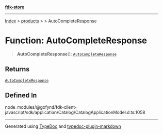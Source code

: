[**fdk-store**](../../../README.md)
***

[Index](../../../API.md) > [products](../../README.md) > [<internal>](../README.md) > AutoCompleteResponse

# Function: AutoCompleteResponse

> **AutoCompleteResponse**(): [`AutoCompleteResponse`](../type-aliases/type-alias.AutoCompleteResponse.md)

## Returns

[`AutoCompleteResponse`](../type-aliases/type-alias.AutoCompleteResponse.md)

## Defined In

node\_modules/@gofynd/fdk-client-javascript/sdk/application/Catalog/CatalogApplicationModel.d.ts:1058

***
Generated using [TypeDoc](https://typedoc.org/) and [typedoc-plugin-markdown](https://www.npmjs.com/package/typedoc-plugin-markdown)
